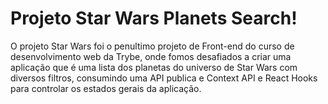 # Projeto Star Wars Planets Search!

O projeto Star Wars foi o penultimo projeto de Front-end do curso de desenvolvimento web da Trybe, onde fomos desafiados a criar uma aplicação que é uma lista dos planetas do universo de Star Wars com diversos filtros, consumindo uma API publica e Context API e React Hooks para controlar os estados gerais da aplicação. 

